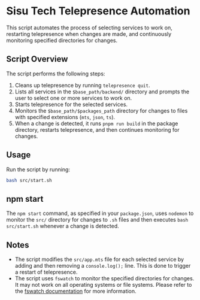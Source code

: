 # Sisu Tech Telepresence Automation

This script automates the process of selecting services to work on, restarting telepresence when changes are made, and continuously monitoring specified directories for changes.

## Script Overview

The script performs the following steps:

1. Cleans up telepresence by running `telepresence quit`.
2. Lists all services in the `$base_path/backend/` directory and prompts the user to select one or more services to work on.
3. Starts telepresence for the selected services.
4. Monitors the `$base_path/$packages_path` directory for changes to files with specified extensions (`mts`, `json`, `ts`).
5. When a change is detected, it runs `pnpm run build` in the package directory, restarts telepresence, and then continues monitoring for changes.

## Usage

Run the script by running:

```sh
bash src/start.sh
```

## npm start

The `npm start` command, as specified in your `package.json`, uses `nodemon` to monitor the `src/` directory for changes to `.sh` files and then executes `bash src/start.sh` whenever a change is detected.

## Notes

- The script modifies the `src/app.mts` file for each selected service by adding and then removing a `console.log();` line. This is done to trigger a restart of telepresence.
- The script uses `fswatch` to monitor the specified directories for changes. It may not work on all operating systems or file systems. Please refer to the [fswatch documentation](https://emcrisostomo.github.io/fswatch/) for more information.

